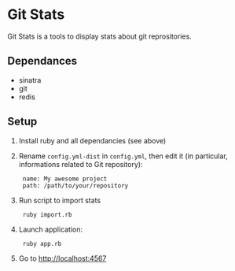 Git Stats
=========

Git Stats is a tools to display stats about git reprositories.


Dependances
-----------------

* sinatra
* git
* redis


Setup
-----------------

1. Install ruby and all dependancies (see above)

2. Rename `config.yml-dist` in `config.yml`, then edit it (in particular, informations related to Git repository):

        name: My awesome project
        path: /path/to/your/repository

3. Run script to import stats

        ruby import.rb
        
4. Launch application:

        ruby app.rb

4. Go to [http://localhost:4567](http://localhost:4567)
